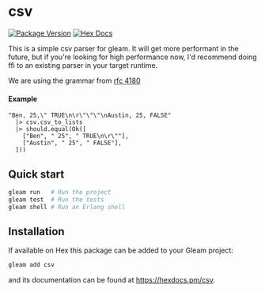 # csv

[![Package Version](https://img.shields.io/hexpm/v/csv)](https://hex.pm/packages/csv)
[![Hex Docs](https://img.shields.io/badge/hex-docs-ffaff3)](https://hexdocs.pm/csv/)

This is a simple csv parser for gleam. It will get more performant in the future,
but if you're looking for high performance now, I'd recommend doing ffi to an existing parser
in your target runtime.

We are using the grammar from [rfc 4180](https://datatracker.ietf.org/doc/html/rfc4180#section-2)

#### Example

```gleam
"Ben, 25,\" TRUE\n\r\"\"\"\nAustin, 25, FALSE"
  |> csv.csv_to_lists
  |> should.equal(Ok([
    ["Ben", " 25", " TRUE\n\r\""],
    ["Austin", " 25", " FALSE"],
  ]))
```

## Quick start

```sh
gleam run   # Run the project
gleam test  # Run the tests
gleam shell # Run an Erlang shell
```

## Installation

If available on Hex this package can be added to your Gleam project:

```sh
gleam add csv
```

and its documentation can be found at <https://hexdocs.pm/csv>.
